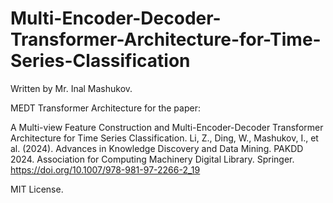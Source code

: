# Multi-Encoder-Decoder-Transformer-Architecture-for-Time-Series-Classification
Written by Mr. Inal Mashukov. 

MEDT Transformer Architecture for the paper:

A Multi-view Feature Construction and Multi-Encoder-Decoder Transformer Architecture for Time Series Classification.
Li, Z., Ding, W., Mashukov, I., et al. (2024). Advances in Knowledge Discovery and Data Mining. PAKDD 2024.
Association for Computing Machinery Digital Library. Springer. https://doi.org/10.1007/978-981-97-2266-2_19

MIT License.
